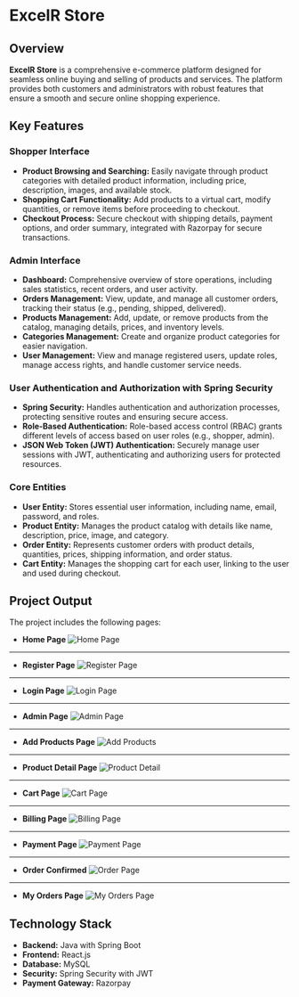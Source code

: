 # ExcelR Store

## Overview

**ExcelR Store** is a comprehensive e-commerce platform designed for seamless online buying and selling of products and services. The platform provides both customers and administrators with robust features that ensure a smooth and secure online shopping experience.

## Key Features

### Shopper Interface
- **Product Browsing and Searching:** Easily navigate through product categories with detailed product information, including price, description, images, and available stock.
- **Shopping Cart Functionality:** Add products to a virtual cart, modify quantities, or remove items before proceeding to checkout.
- **Checkout Process:** Secure checkout with shipping details, payment options, and order summary, integrated with Razorpay for secure transactions.

### Admin Interface
- **Dashboard:** Comprehensive overview of store operations, including sales statistics, recent orders, and user activity.
- **Orders Management:** View, update, and manage all customer orders, tracking their status (e.g., pending, shipped, delivered).
- **Products Management:** Add, update, or remove products from the catalog, managing details, prices, and inventory levels.
- **Categories Management:** Create and organize product categories for easier navigation.
- **User Management:** View and manage registered users, update roles, manage access rights, and handle customer service needs.

### User Authentication and Authorization with Spring Security
- **Spring Security:** Handles authentication and authorization processes, protecting sensitive routes and ensuring secure access.
- **Role-Based Authentication:** Role-based access control (RBAC) grants different levels of access based on user roles (e.g., shopper, admin).
- **JSON Web Token (JWT) Authentication:** Securely manage user sessions with JWT, authenticating and authorizing users for protected resources.

### Core Entities
- **User Entity:** Stores essential user information, including name, email, password, and roles.
- **Product Entity:** Manages the product catalog with details like name, description, price, image, and category.
- **Order Entity:** Represents customer orders with product details, quantities, prices, shipping information, and order status.
- **Cart Entity:** Manages the shopping cart for each user, linking to the user and used during checkout.

## Project Output

The project includes the following pages:

- **Home Page** ![Home Page](https://i.imgur.com/6RUoMJQ.png)

---

- **Register Page** ![Register Page](https://i.imgur.com/inF7pM6.png)

---

- **Login Page** ![Login Page](https://i.imgur.com/uoghuWe.jpg)

---

- **Admin Page** ![Admin Page](https://i.imgur.com/J8JYSfa.jpg)

---

- **Add Products Page** ![Add Products](https://i.imgur.com/p93IYL3.jpg)

---

- **Product Detail Page** ![Product Detail](https://i.imgur.com/zMe1cia.jpg)

---

- **Cart Page** ![Cart Page](https://i.imgur.com/D3WRgzw.jpg)

---

- **Billing Page** ![Billing Page](https://i.imgur.com/6XnO75l.jpg)

---

- **Payment Page** ![Payment Page](https://i.imgur.com/mXebOiu.jpg)

---

- **Order Confirmed** ![Order Page](https://i.imgur.com/LI2qddR.jpg)

---

- **My Orders Page** ![My Orders Page](https://i.imgur.com/CSM5JgC.jpg)

## Technology Stack

- **Backend:** Java with Spring Boot
- **Frontend:** React.js
- **Database:** MySQL
- **Security:** Spring Security with JWT
- **Payment Gateway:** Razorpay

